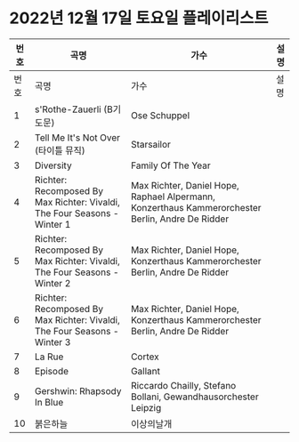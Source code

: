 # 2022년 12월 17일 토요일 플레이리스트

| 번호 | 곡명 | 가수 | 설명 |
|------|------|------|------|
| 번호 | 곡명 | 가수 | 설명 |
| 1 | s'Rothe-Zauerli (B기도문) | Ose Schuppel |  |
| 2 | Tell Me It's Not Over (타이틀 뮤직) | Starsailor |  |
| 3 | Diversity | Family Of The Year |  |
| 4 | Richter: Recomposed By Max Richter: Vivaldi, The Four Seasons - Winter 1 | Max Richter, Daniel Hope, Raphael Alpermann, Konzerthaus Kammerorchester Berlin, Andre De Ridder |  |
| 5 | Richter: Recomposed By Max Richter: Vivaldi, The Four Seasons - Winter 2 | Max Richter, Daniel Hope, Konzerthaus Kammerorchester Berlin, Andre De Ridder |  |
| 6 | Richter: Recomposed By Max Richter: Vivaldi, The Four Seasons - Winter 3 | Max Richter, Daniel Hope, Konzerthaus Kammerorchester Berlin, Andre De Ridder |  |
| 7 | La Rue | Cortex |  |
| 8 | Episode | Gallant |  |
| 9 | Gershwin: Rhapsody In Blue | Riccardo Chailly, Stefano Bollani, Gewandhausorchester Leipzig |  |
| 10 | 붉은하늘 | 이상의날개 |  |
